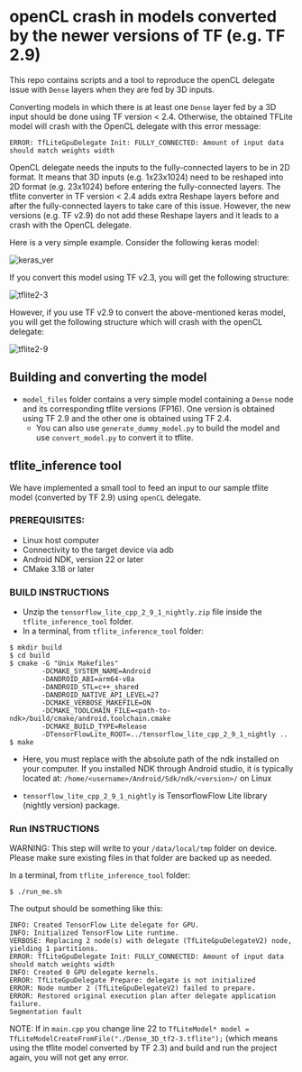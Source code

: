# openCL crash in models converted by the newer versions of TF (e.g. TF 2.9)

This repo contains scripts and a tool to reproduce the openCL delegate issue with `Dense` layers when they are fed by 3D inputs. 

Converting models in which there is at least one `Dense` layer fed by a 3D input should be done using TF version < 2.4. Otherwise, the obtained TFLite model will crash with the OpenCL delegate with this error message:

`ERROR: TfLiteGpuDelegate Init: FULLY_CONNECTED: Amount of input data should match weights width`

OpenCL delegate needs the inputs to the fully-connected layers to be in 2D format. It means that 3D inputs (e.g. 1x23x1024) need to be reshaped into 2D format (e.g. 23x1024) before entering the fully-connected layers. The tflite converter in TF version < 2.4 adds extra Reshape layers before and after the fully-connected layers to take care of this issue. However, the new versions (e.g. TF v2.9) do not add these Reshape layers and it leads to a crash with the OpenCL delegate.

Here is a very simple example. Consider the following keras model:

![keras_ver](https://user-images.githubusercontent.com/45400368/184657331-600732a4-ffa4-40e5-bfd3-880adcfc0058.png)

If you convert this model using TF v2.3, you will get the following structure:

![tflite2-3](https://user-images.githubusercontent.com/45400368/184657470-15f374db-b879-48f3-80f1-981473acb788.png)

However, if you use TF v2.9 to convert the above-mentioned keras model, you will get the following structure which will crash with the openCL delegate:

![tflite2-9](https://user-images.githubusercontent.com/45400368/184657539-9d56fc24-9f22-423f-b58c-83cac8ad9ff8.png)


## Building and converting the model
* `model_files` folder contains a very simple model containing a `Dense` node and its corresponding tflite versions (FP16). One version is obtained using TF 2.9 and the other one is obtained using TF 2.4.
  * You can also use `generate_dummy_model.py` to build the model and use `convert_model.py` to convert it to tflite.

## tflite_inference tool 
We have implemented a small tool to feed an input to our sample tflite model (converted by TF 2.9) using `openCL` delegate.

### PREREQUISITES: ###
* Linux host computer
* Connectivity to the target device via adb
* Android NDK, version 22 or later
* CMake 3.18 or later

### BUILD INSTRUCTIONS ###
* Unzip the `tensorflow_lite_cpp_2_9_1_nightly.zip` file inside the `tflite_inference_tool` folder.
* In a terminal, from `tflite_inference_tool` folder:
```console
$ mkdir build
$ cd build
$ cmake -G "Unix Makefiles"
        -DCMAKE_SYSTEM_NAME=Android 
        -DANDROID_ABI=arm64-v8a 
        -DANDROID_STL=c++_shared 
        -DANDROID_NATIVE_API_LEVEL=27 
        -DCMAKE_VERBOSE_MAKEFILE=ON 
        -DCMAKE_TOOLCHAIN_FILE=<path-to-ndk>/build/cmake/android.toolchain.cmake 
        -DCMAKE_BUILD_TYPE=Release
        -DTensorFlowLite_ROOT=../tensorflow_lite_cpp_2_9_1_nightly ..
$ make
```
* Here, you must replace <path-to-ndk> with the absolute path of the ndk installed on your computer. If you installed NDK through Android studio, it is typically located at:
    `/home/<username>/Android/Sdk/ndk/<version>/` on Linux

* `tensorflow_lite_cpp_2_9_1_nightly` is TensorflowFlow Lite library (nightly version) package.
### Run INSTRUCTIONS ###
WARNING: This step will write to your `/data/local/tmp` folder on device. Please make sure existing files in that folder are backed up as needed.

In a terminal, from `tflite_inference_tool` folder:
```console
$ ./run_me.sh
```

The output should be something like this:
```console
INFO: Created TensorFlow Lite delegate for GPU.
INFO: Initialized TensorFlow Lite runtime.
VERBOSE: Replacing 2 node(s) with delegate (TfLiteGpuDelegateV2) node, yielding 1 partitions.
ERROR: TfLiteGpuDelegate Init: FULLY_CONNECTED: Amount of input data should match weights width
INFO: Created 0 GPU delegate kernels.
ERROR: TfLiteGpuDelegate Prepare: delegate is not initialized
ERROR: Node number 2 (TfLiteGpuDelegateV2) failed to prepare.
ERROR: Restored original execution plan after delegate application failure.
Segmentation fault 
```

NOTE: If in `main.cpp` you change line 22 to `TfLiteModel* model = TfLiteModelCreateFromFile("./Dense_3D_tf2-3.tflite");` (which means using the tflite model converted by TF 2.3) and build and run the project again, you will not get any error.
